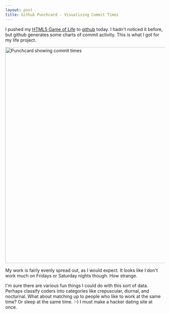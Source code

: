 ```yaml
---
layout: post
title: Github Punchcard - Visualising Commit Times
---
```


I pushed my [HTML5 Game of Life](/life/life.html) to
[github](https://github.com/anm/HTML5-Game-of-Life/) today. I hadn't
noticed it before, but github generates some charts of commit
activity. This is what I got for my life project.

<img width="680px" src="https://chart.googleapis.com/chart?chs=800x300&amp;chds=-1,24,-1,7,0,8&amp;chf=bg,s,efefef&amp;chd=t:0,1,2,3,4,5,6,7,8,9,10,11,12,13,14,15,16,17,18,19,20,21,22,23,0,1,2,3,4,5,6,7,8,9,10,11,12,13,14,15,16,17,18,19,20,21,22,23,0,1,2,3,4,5,6,7,8,9,10,11,12,13,14,15,16,17,18,19,20,21,22,23,0,1,2,3,4,5,6,7,8,9,10,11,12,13,14,15,16,17,18,19,20,21,22,23,0,1,2,3,4,5,6,7,8,9,10,11,12,13,14,15,16,17,18,19,20,21,22,23,0,1,2,3,4,5,6,7,8,9,10,11,12,13,14,15,16,17,18,19,20,21,22,23,0,1,2,3,4,5,6,7,8,9,10,11,12,13,14,15,16,17,18,19,20,21,22,23,0,1,2,3,4,5,6,7,8,9,10,11,12,13,14,15,16,17,18,19,20,21,22,23|0,0,0,0,0,0,0,0,0,0,0,0,0,0,0,0,0,0,0,0,0,0,0,0,1,1,1,1,1,1,1,1,1,1,1,1,1,1,1,1,1,1,1,1,1,1,1,1,2,2,2,2,2,2,2,2,2,2,2,2,2,2,2,2,2,2,2,2,2,2,2,2,3,3,3,3,3,3,3,3,3,3,3,3,3,3,3,3,3,3,3,3,3,3,3,3,4,4,4,4,4,4,4,4,4,4,4,4,4,4,4,4,4,4,4,4,4,4,4,4,5,5,5,5,5,5,5,5,5,5,5,5,5,5,5,5,5,5,5,5,5,5,5,5,6,6,6,6,6,6,6,6,6,6,6,6,6,6,6,6,6,6,6,6,6,6,6,6,7,7,7,7,7,7,7,7,7,7,7,7,7,7,7,7,7,7,7,7,7,7,7,7|1,0,2,0,3,0,0,2,0,0,0,0,0,8,0,0,0,0,6,0,0,0,0,2,3,0,0,0,0,0,0,0,0,0,7,5,0,0,0,0,0,4,3,0,2,0,0,0,1,0,0,0,0,2,2,1,0,0,0,5,0,0,0,0,5,0,0,0,0,0,0,1,0,0,0,0,1,2,0,0,0,1,0,0,0,0,2,1,1,0,0,0,0,0,1,0,1,0,0,0,0,0,0,2,0,3,1,1,1,0,0,0,0,0,0,0,4,0,0,0,2,0,0,0,1,0,2,1,0,0,0,0,0,0,0,0,0,0,0,0,0,0,0,0,0,1,1,0,2,1,1,1,3,3,2,1,0,1,2,0,2,0,0,0,0,0,0,1,0,0,0,0,0,0,0,0,0,0,0,0,0,0,0,0,0,0,0,0,0,0,0,0&amp;chxt=x,y&amp;chm=o,333333,1,1.0,25.0&amp;chxl=0:||12am|1|2|3|4|5|6|7|8|9|10|11|12pm|1|2|3|4|5|6|7|8|9|10|11||1:||Sun|Mon|Tue|Wed|Thr|Fri|Sat|&amp;cht=s" alt="Punchcard showing commit times" title="Commit Activity by Day and Hour"/>

My work is fairly evenly spread out, as I would expect. It looks like
I don't work much on Fridays or Saturday nights though. How strange.

I'm sure there are various fun things I could do with this sort of
data. Perhaps classify coders into categories like crepuscular,
diurnal, and nocturnal. What about matching up to people who like to
work at the same time? Or sleep at the same time. :-) I must make a
hacker dating site at once.
